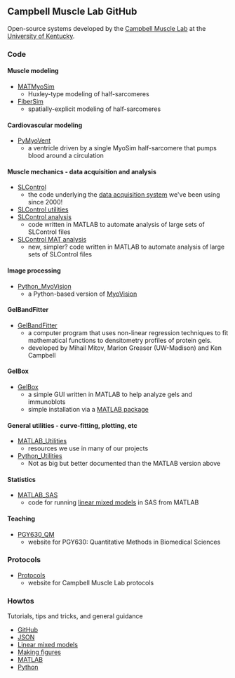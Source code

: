 ## Campbell Muscle Lab GitHub

Open-source systems developed by the [Campbell Muscle Lab](http://www.campbellmusclelab.org) at the [University of Kentucky](http://www.uky.edu).

### Code

#### Muscle modeling
+ [MATMyoSim](MATMyoSim)
  + Huxley-type modeling of half-sarcomeres
+ [FiberSim](FiberSim)
  + spatially-explicit modeling of half-sarcomeres

#### Cardiovascular modeling
+ [PyMyoVent](PyMyoVent)
  + a ventricle driven by a single MyoSim half-sarcomere that pumps blood around a circulation

#### Muscle mechanics - data acquisition and analysis
+ [SLControl](http://github.com/Campbell-Muscle-Lab/SLControl)
  + the code underlying the [data acquisition system](http://www.slcontrol.org) we've been using since 2000!
+ [SLControl utilities](http://github.com/Campbell-Muscle-Lab/SLControl_utilities)
+ [SLControl analysis](SLControl_analysis)
  + code written in MATLAB to automate analysis of large sets of SLControl files
+ [SLControl MAT analysis](SLControl_MAT_anal)
  + new, simpler? code written in MATLAB to automate analysis of large sets of SLControl files


#### Image processing
+ [Python_MyoVision](Python_MyoVision)
  + a Python-based version of [MyoVision](http://pubmed.ncbi.nlm.nih.gov/28982947/)

#### GelBandFitter
+ [GelBandFitter](https://campbell-muscle-lab.github.io/GelBandFitter/)
  + a computer program that uses non-linear regression techniques to fit mathematical functions to densitometry profiles of protein gels.
  + developed by Mihail Mitov, Marion Greaser (UW-Madison) and Ken Campbell

#### GelBox
+ [GelBox](http://github.com/Campbell-Muscle-Lab/GelBox)
  + a simple GUI written in MATLAB to help analyze gels and immunoblots
  + simple installation via a [MATLAB package](https://github.com/Campbell-Muscle-Lab/GelBox/blob/4d211d6f9ac0ab8fb083cfa6c881269b73834277/GelBox.mlappinstall)


#### General utilities - curve-fitting, plotting, etc 
+ [MATLAB_Utilities](http://github.com/Campbell-Muscle-Lab/MATLAB_utilities)
  + resources we use in many of our projects
+ [Python_Utilities](PyCMLutilities)
  + Not as big but better documented than the MATLAB version above

#### Statistics
+ [MATLAB_SAS](http://github.com/Campbell-Muscle-Lab/MATLAB_SAS)
  + code for running [linear mixed models](howtos_linear_mixed_models) in SAS from MATLAB

#### Teaching
+ [PGY630_QM](teaching_PGY630_QM)
  + website for PGY630: Quantitative Methods in Biomedical Sciences

### Protocols
+ [Protocols](Protocols)
  + website for Campbell Muscle Lab protocols

### Howtos
Tutorials, tips and tricks, and general guidance
+ [GitHub](howtos_GitHub)
+ [JSON](howtos_json)
+ [Linear mixed models](howtos_linear_mixed_models)
+ [Making figures](howtos_making_figures)
+ [MATLAB](howtos_MATLAB)
+ [Python](howtos_Python)

